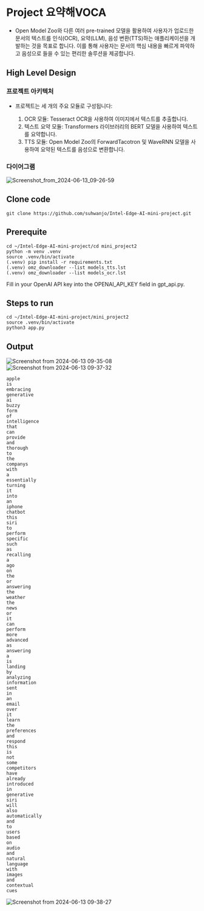 # Project 요약해VOCA

* Open Model Zoo와 다른 여러 pre-trained 모델을 활용하여 사용자가 업로드한 문서의 텍스트를 인식(OCR), 요약(LLM), 음성 변환(TTS)하는 애플리케이션을 개발하는 것을 목표로 합니다. 이를 통해 사용자는 문서의 핵심 내용을 빠르게 파악하고 음성으로 들을 수 있는 편리한 솔루션을 제공합니다.

## High Level Design

### 프로젝트 아키텍처

* 프로젝트는 세 개의 주요 모듈로 구성됩니다:

    1. OCR 모듈: Tesseract OCR을 사용하여 이미지에서 텍스트를 추출합니다.
    2. 텍스트 요약 모듈: Transformers 라이브러리의 BERT 모델을 사용하여 텍스트를 요약합니다.
    3. TTS 모듈: Open Model Zoo의 ForwardTacotron 및 WaveRNN 모델을 사용하여 요약된 텍스트를 음성으로 변환합니다.

### 다이어그램

![Screenshot_from_2024-06-13_09-26-59](https://github.com/suhwanjo/Intel-Edge-AI-mini-project/assets/112834460/6a83560e-423b-4eb2-bc18-f8c9db55310f)

## Clone code

```shell
git clone https://github.com/suhwanjo/Intel-Edge-AI-mini-project.git
```

## Prerequite

```shell
cd ~/Intel-Edge-AI-mini-project/cd mini_project2
python -m venv .venv
source .venv/bin/activate
(.venv) pip install -r requirements.txt
(.venv) omz_downloader --list models_tts.lst
(.venv) omz_downloader --list models_ocr.lst
```
Fill in your OpenAI API key into the OPENAI_API_KEY field in gpt_api.py.
## Steps to run

```shell
cd ~/Intel-Edge-AI-mini-project/mini_project2
source .venv/bin/activate
python3 app.py
```

## Output

![Screenshot from 2024-06-13 09-35-08](https://github.com/suhwanjo/Intel-Edge-AI-mini-project/assets/112834460/f249ba38-c559-41f5-abab-61ea4af6ce35)
![Screenshot from 2024-06-13 09-37-32](https://github.com/suhwanjo/Intel-Edge-AI-mini-project/assets/112834460/9ec4a2f1-94b2-4263-aa8e-e8ed0c442488)
```shell
apple
is
embracing
generative
ai
buzzy
form
of
intelligence
that
can
provide
and
thorough
to
the
companys
with
a
essentially
turning
it
into
an
iphone
chatbot
this
siri
to
perform
specific
such
as
recalling
a
ago
on
the
or
answering
the
weather
the
news
or
it
can
perform
more
advanced
as
answering
a
is
landing
by
analyzing
information
sent
in
an
email
over
it
learn
the
preferences
and
respond
this
is
not
some
competitors
have
already
introduced
in
generative
siri
will
also
automatically
and
to
users
based
on
audio
and
natural
language
with
images
and
contextual
cues
```
![Screenshot from 2024-06-13 09-38-27](https://github.com/suhwanjo/Intel-Edge-AI-mini-project/assets/112834460/9d02c82a-7521-4690-b9f2-fa60d8cba2bb)
